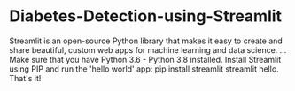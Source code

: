 # Diabetes-Detection-using-Streamlit
Streamlit is an open-source Python library that makes it easy to create and share beautiful, custom web apps for machine learning and data science. ... Make sure that you have Python 3.6 - Python 3.8 installed. Install Streamlit using PIP and run the 'hello world' app: pip install streamlit streamlit hello. That's it!
